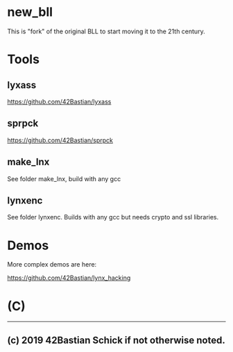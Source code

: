 # new_bll

This is "fork" of the original BLL to start moving it to the 21th century.

# Tools

## lyxass

https://github.com/42Bastian/lyxass

## sprpck

https://github.com/42Bastian/sprpck

## make_lnx

See folder make_lnx, build with any gcc

## lynxenc

See folder lynxenc. Builds with any gcc but needs crypto and ssl libraries.

# Demos

More complex demos are here:

https://github.com/42Bastian/lynx_hacking


# (C)
-------------------------------------------------
(c) 2019 42Bastian Schick if not otherwise noted.
-------------------------------------------------
